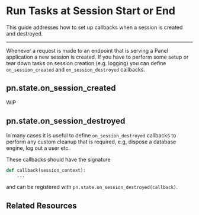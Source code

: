 # Run Tasks at Session Start or End

This guide addresses how to set up callbacks when a session is created and destroyed.

---

Whenever a request is made to an endpoint that is serving a Panel application a new session is created. If you have to perform some setup or tear down tasks on session creation (e.g. logging) you can define `on_session_created` and `on_session_destroyed` callbacks.

## pn.state.on_session_created

WIP

## pn.state.on_session_destroyed

In many cases it is useful to define `on_session_destroyed` callbacks to perform any custom cleanup that is required, e.g,  dispose  a database engine, log out a user etc.

These callbacks should have the signature

```python
def callback(session_context):
    ...
```

and can be registered with `pn.state.on_session_destroyed(callback)`.

## Related Resources
